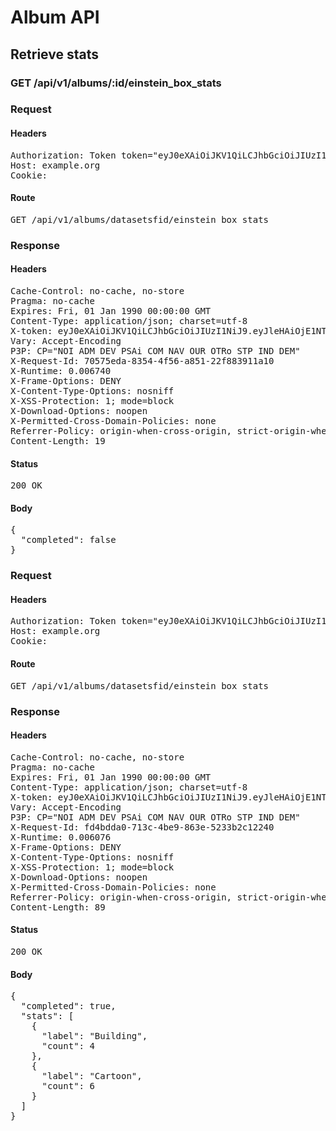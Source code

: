 # Album API

## Retrieve stats

### GET /api/v1/albums/:id/einstein_box_stats
### Request

#### Headers

<pre>Authorization: Token token=&quot;eyJ0eXAiOiJKV1QiLCJhbGciOiJIUzI1NiJ9.eyJlaW5zdGVpbiI6dHJ1ZSwiaXNzIjoiZDAzNjk0YWMtZTQ3Yy00ZWYyLTg3MzMtOTlmMTRhOTgzYWNmIn0.uXIgu9160s-_tIpmLABVPpW84GYEogKkASL_116_-DY&quot;
Host: example.org
Cookie: </pre>

#### Route

<pre>GET /api/v1/albums/datasetsfid/einstein_box_stats</pre>

### Response

#### Headers

<pre>Cache-Control: no-cache, no-store
Pragma: no-cache
Expires: Fri, 01 Jan 1990 00:00:00 GMT
Content-Type: application/json; charset=utf-8
X-token: eyJ0eXAiOiJKV1QiLCJhbGciOiJIUzI1NiJ9.eyJleHAiOjE1NTQ3NTk1MjgsImlhdCI6MTU1NDc0NTEyOCwiaXNzIjoiZDAzNjk0YWMtZTQ3Yy00ZWYyLTg3MzMtOTlmMTRhOTgzYWNmIiwiZWluc3RlaW4iOnRydWV9.Vy3OmMTIK4v-SdaZVcYqFk6KuWpClbwNrhCqDLGAjWY
Vary: Accept-Encoding
P3P: CP=&quot;NOI ADM DEV PSAi COM NAV OUR OTRo STP IND DEM&quot;
X-Request-Id: 70575eda-8354-4f56-a851-22f883911a10
X-Runtime: 0.006740
X-Frame-Options: DENY
X-Content-Type-Options: nosniff
X-XSS-Protection: 1; mode=block
X-Download-Options: noopen
X-Permitted-Cross-Domain-Policies: none
Referrer-Policy: origin-when-cross-origin, strict-origin-when-cross-origin
Content-Length: 19</pre>

#### Status

<pre>200 OK</pre>

#### Body

<pre>{
  "completed": false
}</pre>
### Request

#### Headers

<pre>Authorization: Token token=&quot;eyJ0eXAiOiJKV1QiLCJhbGciOiJIUzI1NiJ9.eyJlaW5zdGVpbiI6dHJ1ZSwiaXNzIjoiZDAzNjk0YWMtZTQ3Yy00ZWYyLTg3MzMtOTlmMTRhOTgzYWNmIn0.uXIgu9160s-_tIpmLABVPpW84GYEogKkASL_116_-DY&quot;
Host: example.org
Cookie: </pre>

#### Route

<pre>GET /api/v1/albums/datasetsfid/einstein_box_stats</pre>

### Response

#### Headers

<pre>Cache-Control: no-cache, no-store
Pragma: no-cache
Expires: Fri, 01 Jan 1990 00:00:00 GMT
Content-Type: application/json; charset=utf-8
X-token: eyJ0eXAiOiJKV1QiLCJhbGciOiJIUzI1NiJ9.eyJleHAiOjE1NTQ3NTk1MjgsImlhdCI6MTU1NDc0NTEyOCwiaXNzIjoiZDAzNjk0YWMtZTQ3Yy00ZWYyLTg3MzMtOTlmMTRhOTgzYWNmIiwiZWluc3RlaW4iOnRydWV9.Vy3OmMTIK4v-SdaZVcYqFk6KuWpClbwNrhCqDLGAjWY
Vary: Accept-Encoding
P3P: CP=&quot;NOI ADM DEV PSAi COM NAV OUR OTRo STP IND DEM&quot;
X-Request-Id: fd4bdda0-713c-4be9-863e-5233b2c12240
X-Runtime: 0.006076
X-Frame-Options: DENY
X-Content-Type-Options: nosniff
X-XSS-Protection: 1; mode=block
X-Download-Options: noopen
X-Permitted-Cross-Domain-Policies: none
Referrer-Policy: origin-when-cross-origin, strict-origin-when-cross-origin
Content-Length: 89</pre>

#### Status

<pre>200 OK</pre>

#### Body

<pre>{
  "completed": true,
  "stats": [
    {
      "label": "Building",
      "count": 4
    },
    {
      "label": "Cartoon",
      "count": 6
    }
  ]
}</pre>
